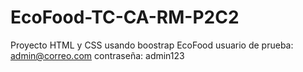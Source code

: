 # EcoFood-TC-CA-RM-P2C2
Proyecto HTML y CSS usando boostrap EcoFood
usuario de prueba: admin@correo.com
contraseña: admin123
